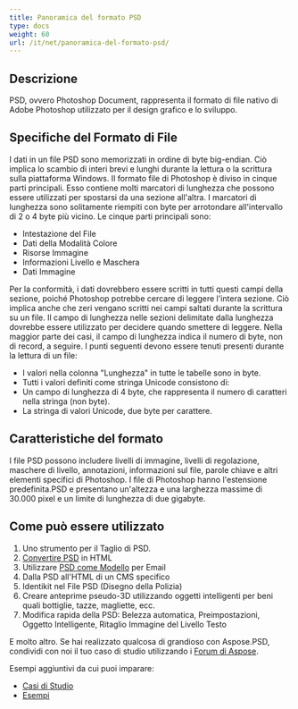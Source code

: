 ```yaml
---
title: Panoramica del formato PSD
type: docs
weight: 60
url: /it/net/panoramica-del-formato-psd/
---
```


## **Descrizione**
PSD, ovvero Photoshop Document, rappresenta il formato di file nativo di Adobe Photoshop utilizzato per il design grafico e lo sviluppo.

## **Specifiche del Formato di File** 
I dati in un file PSD sono memorizzati in ordine di byte big-endian. Ciò implica lo scambio di interi brevi e lunghi durante la lettura o la scrittura sulla piattaforma Windows. Il formato file di Photoshop è diviso in cinque parti principali. Esso contiene molti marcatori di lunghezza che possono essere utilizzati per spostarsi da una sezione all'altra. I marcatori di lunghezza sono solitamente riempiti con byte per arrotondare all'intervallo di 2 o 4 byte più vicino. Le cinque parti principali sono:

- Intestazione del File
- Dati della Modalità Colore
- Risorse Immagine
- Informazioni Livello e Maschera
- Dati Immagine

Per la conformità, i dati dovrebbero essere scritti in tutti questi campi della sezione, poiché Photoshop potrebbe cercare di leggere l'intera sezione. Ciò implica anche che zeri vengano scritti nei campi saltati durante la scrittura su un file. Il campo di lunghezza nelle sezioni delimitate dalla lunghezza dovrebbe essere utilizzato per decidere quando smettere di leggere. Nella maggior parte dei casi, il campo di lunghezza indica il numero di byte, non di record, a seguire. I punti seguenti devono essere tenuti presenti durante la lettura di un file:

- I valori nella colonna "Lunghezza" in tutte le tabelle sono in byte.
- Tutti i valori definiti come stringa Unicode consistono di:
- Un campo di lunghezza di 4 byte, che rappresenta il numero di caratteri nella stringa (non byte).
- La stringa di valori Unicode, due byte per carattere.

## **Caratteristiche del formato**
I file PSD possono includere livelli di immagine, livelli di regolazione, maschere di livello, annotazioni, informazioni sul file, parole chiave e altri elementi specifici di Photoshop. I file di Photoshop hanno l'estensione predefinita.PSD e presentano un'altezza e una larghezza massime di 30.000 pixel e un limite di lunghezza di due gigabyte.

## **Come può essere utilizzato**
1. Uno strumento per il Taglio di PSD.
1. [Convertire PSD](/psd/it/net/convertire-immagine-psd-in-formato-raster/) in HTML
1. Utilizzare [PSD come Modello](/psd/it/net/utilizzare-file-psd-come-modelli-per-le-carte-da-visita-di-automazione/) per Email
1. Dalla PSD all'HTML di un CMS specifico
1. Identikit nel File PSD (Disegno della Polizia)
1. Creare anteprime pseudo-3D utilizzando oggetti intelligenti per beni quali bottiglie, tazze, magliette, ecc.
1. Modifica rapida della PSD: Belezza automatica, Preimpostazioni, Oggetto Intelligente, Ritaglio Immagine del Livello Testo

E molto altro. Se hai realizzato qualcosa di grandioso con Aspose.PSD, condividi con noi il tuo caso di studio utilizzando i [Forum di Aspose](https://forum.aspose.com/).

Esempi aggiuntivi da cui puoi imparare:

- [Casi di Studio](https://downloads.aspose.com/corporate/case-studies/aspose.psd/)
- [Esempi](/psd/it/net/mostra-efficacia-html/)
